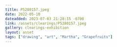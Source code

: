 ```yaml
---
title: P5280157.jpeg
date: 2022-05-10
dateadded: 2023-07-03 21:28:15 -0700
link: /assets/clearings/P5280157.jpeg
gallery: clearings-exhibition
layout: asset
tags: ["drawing", "art", "Martha", "Grapefruits"]
--- 
```

